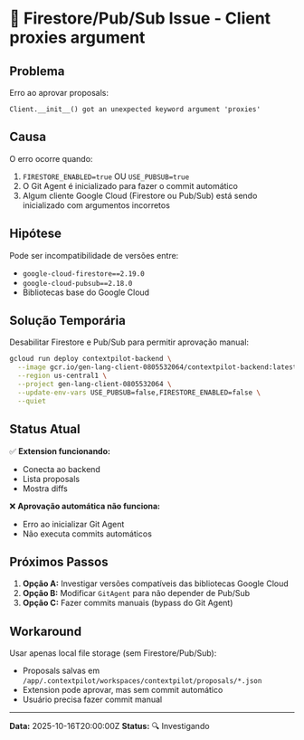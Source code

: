 # 🐛 Firestore/Pub/Sub Issue - Client proxies argument

## Problema

Erro ao aprovar proposals:
```
Client.__init__() got an unexpected keyword argument 'proxies'
```

## Causa

O erro ocorre quando:
1. `FIRESTORE_ENABLED=true` OU `USE_PUBSUB=true`
2. O Git Agent é inicializado para fazer o commit automático
3. Algum cliente Google Cloud (Firestore ou Pub/Sub) está sendo inicializado com argumentos incorretos

## Hipótese

Pode ser incompatibilidade de versões entre:
- `google-cloud-firestore==2.19.0`
- `google-cloud-pubsub==2.18.0`
- Bibliotecas base do Google Cloud

## Solução Temporária

Desabilitar Firestore e Pub/Sub para permitir aprovação manual:

```bash
gcloud run deploy contextpilot-backend \
  --image gcr.io/gen-lang-client-0805532064/contextpilot-backend:latest \
  --region us-central1 \
  --project gen-lang-client-0805532064 \
  --update-env-vars USE_PUBSUB=false,FIRESTORE_ENABLED=false \
  --quiet
```

## Status Atual

✅ **Extension funcionando:**
- Conecta ao backend
- Lista proposals
- Mostra diffs

❌ **Aprovação automática não funciona:**
- Erro ao inicializar Git Agent
- Não executa commits automáticos

## Próximos Passos

1. **Opção A:** Investigar versões compatíveis das bibliotecas Google Cloud
2. **Opção B:** Modificar `GitAgent` para não depender de Pub/Sub
3. **Opção C:** Fazer commits manuais (bypass do Git Agent)

## Workaround

Usar apenas local file storage (sem Firestore/Pub/Sub):
- Proposals salvas em `/app/.contextpilot/workspaces/contextpilot/proposals/*.json`
- Extension pode aprovar, mas sem commit automático
- Usuário precisa fazer commit manual

---

**Data:** 2025-10-16T20:00:00Z
**Status:** 🔍 Investigando
